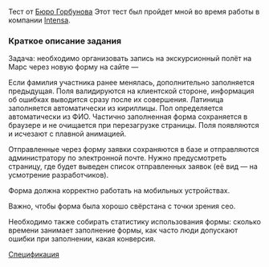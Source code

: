 Тест от [Бюро Горбунова](https://bureau.ru/)
Этот тест был пройдет мной во время работы в компании [Intensa](http://intensa.ru/).

### Краткое описание задания ###

Задача: необходимо организовать запись на экскурсионный полёт на Марс через новую форму на сайте —

Если фамилия участника ранее менялась, дополнительно заполняется предыдущая. Поля валидируются на клиентской стороне, информация об ошибках выводится сразу после их совершения. Латиница заполняется автоматически из кириллицы. Пол определяется автоматически из ФИО. Частично заполненная форма сохраняется в браузере и не очищается при перезагрузке страницы. Поля появляются и исчезают с плавной анимацией.

Отправленные через форму заявки сохраняются в базе и отправляются администратору по электронной почте. Нужно предусмотреть страницу, где будет выведен список отправленных заявок (её вид — на усмотрение разработчиков).

Форма должна корректно работать на мобильных устройствах.

Важно, чтобы форма была хорошо свёрстана с точки зрения сео.

Необходимо также собирать статистику использования формы: сколько времени занимает заполнение формы, как часто люди допускают ошибки при заполнении, какая конверсия.

[Спецификация](https://docs.google.com/document/d/1t7HQi9ZymQkqQYsQpLkFb89NwaWZtTKr2I8oD8NUalU/edit?usp=sharing)
